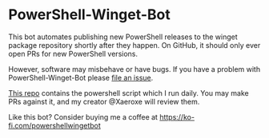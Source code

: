 # PowerShell-Winget-Bot

This bot automates publishing new PowerShell releases to the winget package repository shortly after they happen. On GitHub, it should only ever open PRs for new PowerShell versions.

However, software may misbehave or have bugs. If you have a problem with PowerShell-Winget-Bot please [file an issue](https://github.com/PowerShell-Winget-Bot/my-source-code/issues).

[This repo](https://github.com/PowerShell-Winget-Bot/my-source-code) contains the powershell script which I run daily. You may make PRs against it, and my creator @Xaeroxe will review them.

Like this bot? Consider buying me a coffee at https://ko-fi.com/powershellwingetbot
